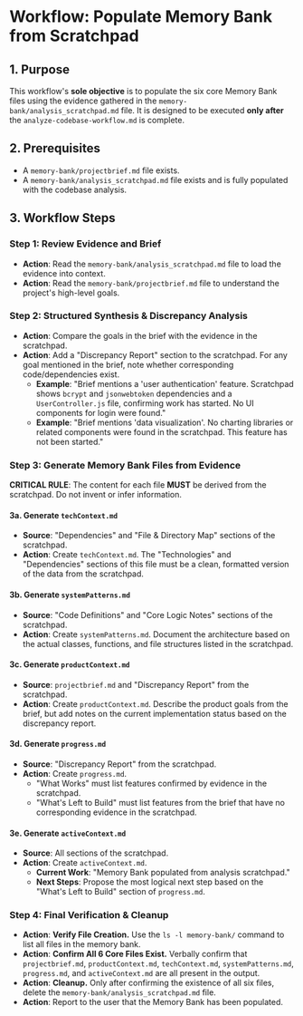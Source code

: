 # Workflow: Populate Memory Bank from Scratchpad

## 1. Purpose
This workflow's **sole objective** is to populate the six core Memory Bank files using the evidence gathered in the `memory-bank/analysis_scratchpad.md` file. It is designed to be executed **only after** the `analyze-codebase-workflow.md` is complete.

## 2. Prerequisites
- A `memory-bank/projectbrief.md` file exists.
- A `memory-bank/analysis_scratchpad.md` file exists and is fully populated with the codebase analysis.

## 3. Workflow Steps

### Step 1: Review Evidence and Brief
- **Action**: Read the `memory-bank/analysis_scratchpad.md` file to load the evidence into context.
- **Action**: Read the `memory-bank/projectbrief.md` file to understand the project's high-level goals.

### Step 2: Structured Synthesis & Discrepancy Analysis
- **Action**: Compare the goals in the brief with the evidence in the scratchpad.
- **Action**: Add a "Discrepancy Report" section to the scratchpad. For any goal mentioned in the brief, note whether corresponding code/dependencies exist.
    - **Example**: "Brief mentions a 'user authentication' feature. Scratchpad shows `bcrypt` and `jsonwebtoken` dependencies and a `UserController.js` file, confirming work has started. No UI components for login were found."
    - **Example**: "Brief mentions 'data visualization'. No charting libraries or related components were found in the scratchpad. This feature has not been started."

### Step 3: Generate Memory Bank Files from Evidence
**CRITICAL RULE**: The content for each file **MUST** be derived from the scratchpad. Do not invent or infer information.

#### 3a. Generate `techContext.md`
- **Source**: "Dependencies" and "File & Directory Map" sections of the scratchpad.
- **Action**: Create `techContext.md`. The "Technologies" and "Dependencies" sections of this file must be a clean, formatted version of the data from the scratchpad.

#### 3b. Generate `systemPatterns.md`
- **Source**: "Code Definitions" and "Core Logic Notes" sections of the scratchpad.
- **Action**: Create `systemPatterns.md`. Document the architecture based on the actual classes, functions, and file structures listed in the scratchpad.

#### 3c. Generate `productContext.md`
- **Source**: `projectbrief.md` and "Discrepancy Report" from the scratchpad.
- **Action**: Create `productContext.md`. Describe the product goals from the brief, but add notes on the current implementation status based on the discrepancy report.

#### 3d. Generate `progress.md`
- **Source**: "Discrepancy Report" from the scratchpad.
- **Action**: Create `progress.md`.
    - "What Works" must list features confirmed by evidence in the scratchpad.
    - "What's Left to Build" must list features from the brief that have no corresponding evidence in the scratchpad.

#### 3e. Generate `activeContext.md`
- **Source**: All sections of the scratchpad.
- **Action**: Create `activeContext.md`.
    - **Current Work**: "Memory Bank populated from analysis scratchpad."
    - **Next Steps**: Propose the most logical next step based on the "What's Left to Build" section of `progress.md`.

### Step 4: Final Verification & Cleanup
- **Action**: **Verify File Creation.** Use the `ls -l memory-bank/` command to list all files in the memory bank.
- **Action**: **Confirm All 6 Core Files Exist.** Verbally confirm that `projectbrief.md`, `productContext.md`, `techContext.md`, `systemPatterns.md`, `progress.md`, and `activeContext.md` are all present in the output.
- **Action**: **Cleanup.** Only after confirming the existence of all six files, delete the `memory-bank/analysis_scratchpad.md` file.
- **Action**: Report to the user that the Memory Bank has been populated.
